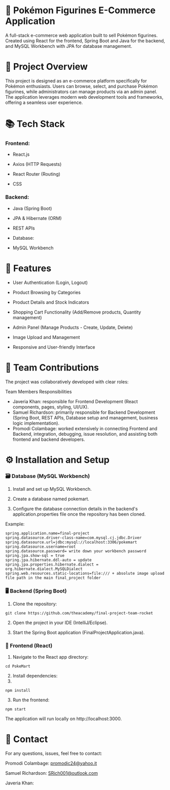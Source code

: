 # 🛒 Pokémon Figurines E-Commerce Application 
A full-stack e-commerce web application built to sell Pokémon figurines. Created using React for the frontend, Spring Boot and Java for the backend, and MySQL Workbench with JPA for database management.

# 🚀 Project Overview
This project is designed as an e-commerce platform specifically for Pokémon enthusiasts. Users can browse, select, and purchase Pokémon figurines, while administrators can manage products via an admin panel. The application leverages modern web development tools and frameworks, offering a seamless user experience.

# 📚 Tech Stack
### Frontend:

- React.js

- Axios (HTTP Requests)

- React Router (Routing)

- CSS

### Backend:

- Java (Spring Boot)

- JPA & Hibernate (ORM)

- REST APIs

- Database:

- MySQL Workbench

# 🌟 Features

- User Authentication (Login, Logout)

- Product Browsing by Categories

- Product Details and Stock Indicators

- Shopping Cart Functionality (Add/Remove products, Quantity management)

- Admin Panel (Manage Products - Create, Update, Delete)

- Image Upload and Management

- Responsive and User-friendly Interface

# 👥 Team Contributions

The project was collaboratively developed with clear roles:

Team Members	Responsibilities
- Javeria Khan: responsible for Frontend Development (React components, pages, styling, UI/UX).
- Samuel Richardson: 	primarily responsible for Backend Development (Spring Boot, REST APIs, Database setup and management, business logic implementation).
- Promodi Colambage:	worked extensively in connecting Frontend and Backend, integration, debugging, issue resolution, and assisting both frontend and backend developers.

# ⚙️ Installation and Setup

### 🗃️ Database (MySQL Workbench)

1. Install and set up MySQL Workbench.

2. Create a database named pokemart.

3. Configure the database connection details in the backend's application.properties file once the repository has been cloned.

Example:

```
spring.application.name=final-project
spring.datasource.driver-class-name=com.mysql.cj.jdbc.Driver
spring.datasource.url=jdbc:mysql://localhost:3306/pokemart
spring.datasource.username=root
spring.datasource.password= write down your workbench password
spring.jpa.show-sql = true
spring.jpa.hibernate.ddl-auto = update
spring.jpa.properties.hibernate.dialect = org.hibernate.dialect.MySQLDialect
spring.web.resources.static-locations=file:/// + absolute image upload file path in the main final_project folder
```

### 🖥️ Backend (Spring Boot)

1. Clone the repository:

```
git clone https://github.com/theacademy/final-project-team-rocket
```

2. Open the project in your IDE (IntelliJ/Eclipse).

3. Start the Spring Boot application (FinalProjectApplication.java).

### 🎨 Frontend (React)

1. Navigate to the React app directory:

```
cd PokeMart
```

2. Install dependencies:
3. 
```
npm install
```

3. Run the frontend:

```
npm start
```

The application will run locally on http://localhost:3000.

# 📩 Contact

For any questions, issues, feel free to contact:

Promodi Colambage: promodic24@yahoo.it

Samuel Richardson: SRich001@outlook.com

Javeria Khan: 
